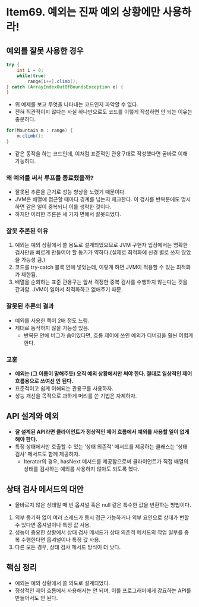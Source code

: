 # Item69. 예외는 진짜 예외 상황에만 사용하라!

## 예외를 잘못 사용한 경우

~~~java
try {
    int i = 0;
    while(true)
        range[i++].climb();
} catch (ArrayIndexOutOfBoundsException e) {
}
~~~

- 위 예제를 보고 무엇을 나타내는 코드인지 파악할 수 없다. 
- 전혀 직관적이지 않다는 사실 하나만으로도 코드를 이렇게 작성하면 안 되는 이유는 충분하다.

~~~java
for(Mountain m : range) {
    m.climb();
}
~~~

- 같은 동작을 하는 코드인데, 이처럼 표준적인 관용구대로 작성했다면 곧바로 이해 가능하다.



### 왜 예외를 써서 루프를 종료했을까?

- 잘못된 추론을 근거로 성능 향상을 노렸기 때문이다.
- JVM은 배열에 접근할 때마다 경계를 넘는지 체크한다. 이 검사를 반복문에도 명시하면 같은 일이 중복되니 이를 생략한 것이다. 
- 하지만 이러한 추론은 세 가지 면에서 잘못되었다.



### 잘못 추론된 이유

1. 예외는 예외 상황에서 쓸 용도로 설계되었으므로 JVM 구현자 입장에서는 명확한 검사만큼 빠르게 만들어야 할 동기가 약하다.(실제로 최적화에 신경 별로 쓰지 않았을 가능성 큼.)
2. 코드를 try-catch 블록 안에 넣었는데, 이렇게 하면 JVM이 적용할 수 있는 최적화가 제한됨.
3. 배열을 순회하는 표준 관용구는 앞서 걱정한 중복 검사를 수행하지 않는다는 것을 간과함. JVM이 일아서 최적화하고 없애주기 때문.



### 잘못된 추론의 결과

- 예외를 사용한 쪽이 2배 정도 느림.
- 제대로 동작하지 않을 가능성 있음.
  - 반복문 안에 버그가 숨어있다면, 흐름 제어에 쓰인 예외가 디버깅을 훨씬 어렵게 한다.



### 교훈

- **예외는 (그 이름이 말해주듯) 오직 예외 상황에서만 써야 한다. 절대로 일상적인 제어 흐름용으로 쓰여선 안 된다.**
- 표준적이고 쉽게 이해되는 관용구를 사용하자.
- 성능 개선을 목적으로 과하게 머리를 쓴 기법은 자제하자.





## API 설계와 예외

- **잘 설계된 API라면 클라이언트가 정상적인 제어 흐름에서 예외를 사용할 일이 없게 해야 한다.**
- 특정 상태에서만 호출할 수 있는 '상태 의존적' 메서드를 제공하는 클래스는 '상태 검사' 메서드도 함께 제공하자.
  - Iterator의 경우, hasNext 메서드를 제공함으로써 클라이언트가 직접 배열의 상태를 검사하는 예외를 사용하지 않아도 되도록 했다.





## 상태 검사 메서드의 대안

- 올바르지 않은 상태일 때 빈 옵셔널 혹은 null 같은 특수한 값을 반환하는 방법이다.

1. 외부 동기화 없이 여러 스레드가 동시 접근 가능하거나 외부 요인으로 상태가 변할 수 있다면 옵셔널이나 특정 값 사용.
2. 성능이 중요한 상황에서 상태 검사 메서드가 상태 의존적 메서드의 작업 일부를 중복 수행한다면 옵셔널이나 특정 값 사용.
3. 다른 모든 경우, 상태 검사 메서드 방식이 더 낫다.





## 핵심 정리

- 예외는 예외 상황에서 쓸 의도로 설계되었다.
- 정상적인 제어 흐름에서 사용해서는 안 되며, 이를 프로그래머에게 강요하는 API를 만들어서도 안 된다.
